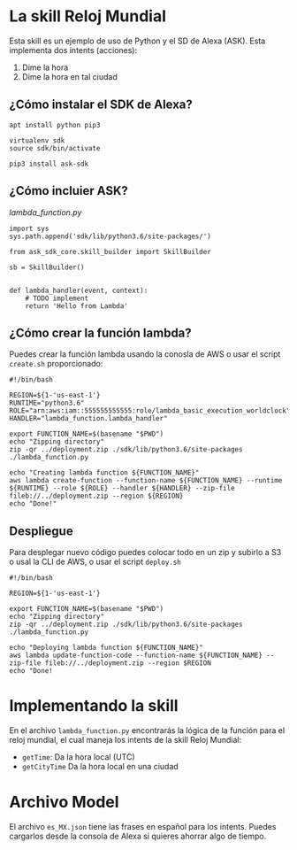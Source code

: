 # La skill Reloj Mundial 

Esta skill es un ejemplo de uso de Python y el SD de Alexa (ASK). Esta implementa dos intents (acciones):

1. Dime la hora 
1. Dime la hora en tal ciudad

## ¿Cómo instalar el SDK de Alexa?

```
apt install python pip3

virtualenv sdk
source sdk/bin/activate

pip3 install ask-sdk
```

## ¿Cómo incluier ASK?


*lambda_function.py*

```
import sys
sys.path.append('sdk/lib/python3.6/site-packages/')

from ask_sdk_core.skill_builder import SkillBuilder

sb = SkillBuilder()


def lambda_handler(event, context):
    # TODO implement
    return 'Hello from Lambda'

```

## ¿Cómo crear la función lambda?

Puedes crear la función lambda usando la conosla de AWS o usar el script `create.sh` proporcionado:


```
#!/bin/bash 

REGION=${1-'us-east-1'}
RUNTIME="python3.6"
ROLE="arn:aws:iam::555555555555:role/lambda_basic_execution_worldclock"
HANDLER="lambda_function.lambda_handler"

export FUNCTION_NAME=$(basename "$PWD")
echo "Zipping directory"
zip -qr ../deployment.zip ./sdk/lib/python3.6/site-packages ./lambda_function.py

echo "Creating lambda function ${FUNCTION_NAME}"
aws lambda create-function --function-name ${FUNCTION_NAME} --runtime ${RUNTIME} --role ${ROLE} --handler ${HANDLER} --zip-file fileb://../deployment.zip --region ${REGION}
echo "Done!"

```

## Despliegue

Para desplegar nuevo código puedes colocar todo en un zip  y subirlo a S3 o usal la CLI de AWS, o usar el script `deploy.sh`


```
#!/bin/bash 

REGION=${1-'us-east-1'}

export FUNCTION_NAME=$(basename "$PWD")
echo "Zipping directory"
zip -qr ../deployment.zip ./sdk/lib/python3.6/site-packages ./lambda_function.py

echo "Deploying lambda function ${FUNCTION_NAME}"
aws lambda update-function-code --function-name ${FUNCTION_NAME} --zip-file fileb://../deployment.zip --region $REGION
echo "Done!
```

# Implementando la skill

En el archivo `lambda_function.py` encontrarás la lógica de la función para el reloj mundial, el cual maneja los intents de la skill Reloj Mundial:


* `getTime`:  Da la hora local (UTC) 
* `getCityTime` Da la hora local en una ciudad

# Archivo Model

El archivo `es_MX.json`  tiene las frases en español para los intents. Puedes cargarlos desde la consola de Alexa si quieres ahorrar algo de tiempo.